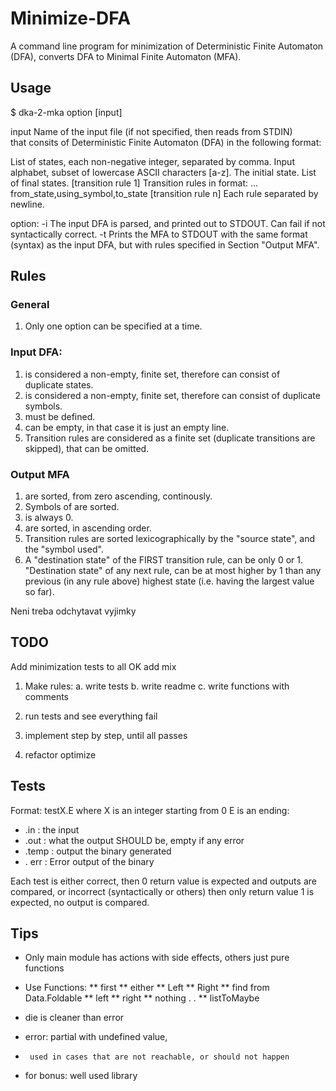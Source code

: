 # Minimize-DFA

A command line program for minimization of Deterministic Finite Automaton (DFA),
converts DFA to Minimal Finite Automaton (MFA).


## Usage
$ dka-2-mka option [input]

input   Name of the input file (if not specified, then reads from STDIN)  
        that consits of Deterministic Finite Automaton (DFA) in the following format:

<states>            List of states, each non-negative integer, separated by comma.
<alphabet>          Input alphabet, subset of lowercase ASCII characters [a-z].
<initial state>     The initial state.
<final states>      List of final states.
[transition rule 1] Transition rules in format:
...                     from_state,using_symbol,to_state
[transition rule n] Each rule separated by newline.

option: 
    -i  The input DFA is parsed, and printed out to STDOUT. 
        Can fail if not syntactically correct.
    -t  Prints the MFA to STDOUT with the same format (syntax) as the input DFA,
        but with rules specified in Section "Output MFA".


## Rules

### General
1. Only one option can be specified at a time. 

### Input DFA:
1. <states> is considered a non-empty, finite set, therefore can consist of  
   duplicate states.
2. <alphabet> is considered a non-empty, finite set, therefore can consist of
    duplicate symbols.
3. <initial state> must be defined.
4. <final states> can be empty, in that case it is just an empty line.
5. Transition rules are considered as a finite set (duplicate transitions are 
    skipped), that can be omitted.

### Output MFA
1. <states> are sorted, from zero ascending, continously.
2. Symbols of <alphabet> are sorted.
3. <initial state> is always 0.
4. <final states> are sorted, in ascending order.
5. Transition rules are sorted lexicographically by the "source state", and
   the "symbol used". 
6. A "destination state" of the FIRST transition rule, can be only 0 or 1. 
   "Destination state" of any next rule, can be at most higher by 1
   than any previous (in any rule above) highest state (i.e. having the largest 
   value so far).



Neni treba odchytavat vyjimky


## TODO
Add minimization tests to all OK 
add mix

1. Make rules:
    a. write tests
    b. write readme
    c. write functions with comments

2. run tests and see everything fail
3. implement step by step, until all passes
4. refactor optimize



## Tests

Format: testX.E
where X is an integer starting from 0
E is an ending:
* .in : the input
* .out : what the output SHOULD be, empty if any error
* .temp : output the binary generated
* . err : Error output of the binary

Each test is either correct, then 0 return value is expected and outputs are 
compared, or incorrect (syntactically or others) then only return value 1 is
expected, no output is compared.



## Tips
* Only main module has actions with side effects, others just pure functions

* Use Functions:
** first
** either
** Left
** Right
** find from Data.Foldable
** left
** right
** nothing . .
** listToMaybe

* die is cleaner than error 
* error: partial with undefined value,
*      used in cases that are not reachable, or should not happen

* for bonus: well used library